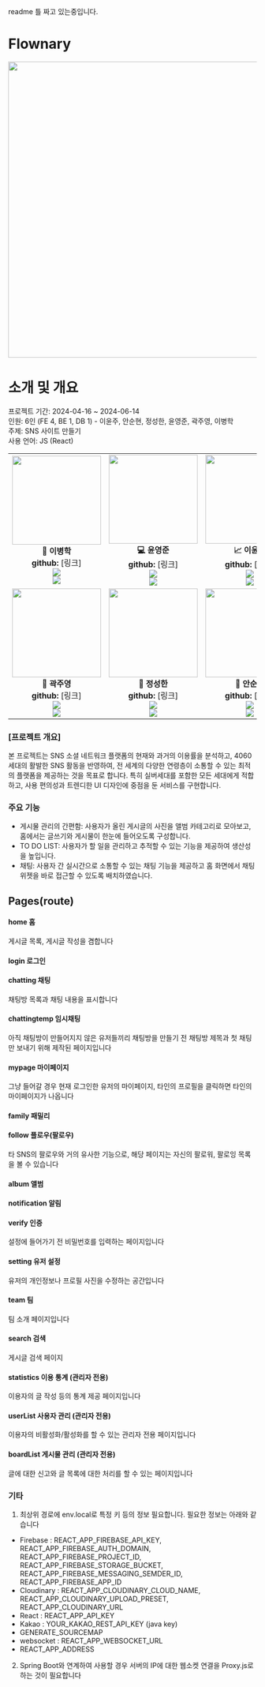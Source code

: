 readme 틀 짜고 있는중입니다.
# <span id="top"> Flownary </span>
<img width="840" height="600" src="https://github.com/JuyoungKwak0618/FlownaryReact/assets/155405909/bdfe39bb-3b23-421b-a3b2-4e11cc912a61">

# 소개 및 개요

프로젝트 기간: 2024-04-16 ~ 2024-06-14<br/>
인원: 6인 (FE 4, BE 1, DB 1) - 이윤주, 안순현, 정성한, 윤영준, 곽주영, 이병학<br/>
주제: SNS 사이트 만들기<br/>
사용 언어: JS (React)<br/>

<table>
    <tr>
        <td align="center">
            <img src="https://github.com/JuyoungKwak0618/FlownaryReact/assets/155405909/baaede75-c7b1-4af9-9839-fd6b0365961c" height="180" width="180">
            <br>
            <strong>👑 이병학</strong>
            <br>
            <strong>github:</strong> [링크]
            <br>
            <img src="https://img.shields.io/badge/-Team%20leader-yellow">
            <br>
              <img src="https://img.shields.io/badge/BackEnd-3f97fb">
        </td>
        <td align="center">
            <img src="https://github.com/JuyoungKwak0618/FlownaryReact/assets/155405909/5a5660a3-ac07-4c39-a792-944ee1edbd83" height="180" width="180">
            <br>
            <strong>💻 윤영준</strong>
            <br>
            <strong>github:</strong> [링크]
            <br>
            <img src="https://img.shields.io/badge/Database-3f97fb">
            <br>
            <img src="https://img.shields.io/badge/-Design%20leader-purple">
        </td>
        <td align="center">
            <img src="https://github.com/JuyoungKwak0618/FlownaryReact/assets/155405909/5eb5bde5-261d-4e4c-ba43-11c1d0c2de05" height="180" width="180">
            <br>
            <strong>📈 이윤주</strong>
            <br>
            <strong>github:</strong> [링크]
            <br>
            <img src="https://img.shields.io/badge/FrontEnd-3f97fb">
            <br>
            <img src="https://img.shields.io/badge/-Work%20Management%20leader-f67280">
        </td>
    </tr>
    <tr>
        <td align="center">
            <img src="https://github.com/JuyoungKwak0618/FlownaryReact/assets/155405909/f15f0994-9331-4ce4-87b9-c83ce4d47ef1" height="180" width="180">
            <br>
            <strong>🎨 곽주영</strong>
            <br>
            <strong>github:</strong> [링크]
            <br>
            <img src="https://img.shields.io/badge/FrontEnd-3f97fb">
            <br>
            <img src="https://img.shields.io/badge/-Communication%20Leader-orange">
        </td>
        <td align="center">
            <img src="https://github.com/JuyoungKwak0618/FlownaryReact/assets/155405909/c3402f3d-4b2b-4200-a4fc-b6d2d4b7b9a6" height="180" width="180">
            <br>
            <strong>🎨 정성한</strong>
            <br>
            <strong>github:</strong> [링크]
            <br>
             <img src="https://img.shields.io/badge/FrontEnd-3f97fb">
            <br>
            <img src="https://img.shields.io/badge/-Tech%20Leader-blue">
        </td>
        <td align="center">
            <img src="https://github.com/JuyoungKwak0618/FlownaryReact/assets/155405909/563dd1c4-4ecc-4aa2-a638-396107328e04" height="180" width="180">
            <br>
            <strong>🎨 안순현</strong>
            <br>
            <strong>github:</strong> [링크]
            <br>
            <img src="https://img.shields.io/badge/FrontEnd-3f97fb">
            <br>
            <img src="https://img.shields.io/badge/-Project%20Management%20Leader-green">
        </td>
    </tr>
</table>


### [프로젝트 개요]
본 프로젝트는 SNS 소셜 네트워크 플랫폼의 현재와 과거의 이용률을 분석하고, 4060세대의 활발한 SNS 활동을 반영하여, 전 세계의 다양한 연령층이 소통할 수 있는 최적의 플랫폼을 제공하는 것을 목표로 합니다. 특히 실버세대를 포함한 모든 세대에게 적합하고, 사용 편의성과 트렌디한 UI 디자인에 중점을 둔 서비스를 구현합니다.

### 주요 기능
* 게시물 관리의 간편함: 사용자가 올린 게시글의 사진을 앨범 카테고리로 모아보고, 홈에서는 글쓰기와 게시물이 한눈에 들어오도록 구성합니다.
* TO DO LIST: 사용자가 할 일을 관리하고 추적할 수 있는 기능을 제공하여 생산성을 높입니다.
* 채팅: 사용자 간 실시간으로 소통할 수 있는 채팅 기능을 제공하고 홈 화면에서 채팅 위젯을 바로 접근할 수 있도록 배치하였습니다.

## Pages(route)
#### home 홈
게시글 목록, 게시글 작성을 겸합니다
#### login 로그인
#### chatting 채팅
채팅방 목록과 채팅 내용을 표시합니다
#### chattingtemp 임시채팅
아직 채팅방이 만들어지지 않은 유저들끼리 채팅방을 만들기 전 채팅방 제목과 첫 채팅만 보내기 위해 제작된 페이지입니다
#### mypage 마이페이지
그냥 들어갈 경우 현재 로그인한 유저의 마이페이지, 타인의 프로필을 클릭하면 타인의 마이페이지가 나옵니다
#### family 패밀리
#### follow 플로우(팔로우)
타 SNS의 팔로우와 거의 유사한 기능으로, 해당 페이지는 자신의 팔로워, 팔로잉 목록을 볼 수 있습니다
#### album 앨범
#### notification 알림
#### verify 인증
설정에 들어가기 전 비밀번호를 입력하는 페이지입니다
#### setting 유저 설정
유저의 개인정보나 프로필 사진을 수정하는 공간입니다
#### team 팀
팀 소개 페이지입니다
#### search 검색
게시글 검색 페이지
#### statistics 이용 통계 (관리자 전용)
이용자의 글 작성 등의 통계 제공 페이지입니다
#### userList 사용자 관리 (관리자 전용)
이용자의 비활성화/활성화를 할 수 있는 관리자 전용 페이지입니다
#### boardList 게시물 관리 (관리자 전용)
글에 대한 신고와 글 목록에 대한 처리를 할 수 있는 페이지입니다


### 기타
1. 최상위 경로에 env.local로 특정 키 등의 정보 필요합니다. 필요한 정보는 아래와 같습니다
- Firebase : REACT_APP_FIREBASE_API_KEY, REACT_APP_FIREBASE_AUTH_DOMAIN, REACT_APP_FIREBASE_PROJECT_ID, REACT_APP_FIREBASE_STORAGE_BUCKET, REACT_APP_FIREBASE_MESSAGING_SEMDER_ID, REACT_APP_FIREBASE_APP_ID
- Cloudinary : REACT_APP_CLOUDINARY_CLOUD_NAME, REACT_APP_CLOUDINARY_UPLOAD_PRESET, REACT_APP_CLOUDINARY_URL
- React : REACT_APP_API_KEY
- Kakao : YOUR_KAKAO_REST_API_KEY (java key)
- GENERATE_SOURCEMAP
- websocket : REACT_APP_WEBSOCKET_URL
- REACT_APP_ADDRESS
2. Spring Boot와 연계하여 사용할 경우 서버의 IP에 대한 웹소켓 연결을 Proxy.js로 하는 것이 필요합니다

